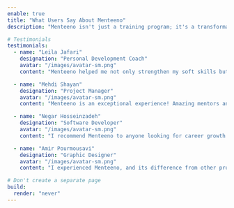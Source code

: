 ```yaml
---
enable: true
title: "What Users Say About Menteeno"
description: "Menteeno isn't just a training program; it's a transformative experience. Don't just take our word for it – read what our satisfied users have to say! Below are some user testimonials about Menteeno."

# Testimonials
testimonials:
  - name: "Leila Jafari"
    designation: "Personal Development Coach"
    avatar: "/images/avatar-sm.png"
    content: "Menteeno helped me not only strengthen my soft skills but also move toward my career goals with a clear plan. It was an excellent experience!"

  - name: "Mehdi Shayan"
    designation: "Project Manager"
    avatar: "/images/avatar-sm.png"
    content: "Menteeno is an exceptional experience! Amazing mentors and completely practical training programs that helped me advance in my career."

  - name: "Negar Hosseinzadeh"
    designation: "Software Developer"
    avatar: "/images/avatar-sm.png"
    content: "I recommend Menteeno to anyone looking for career growth. The mentors not only helped me improve my technical skills but also grow in managerial areas."

  - name: "Amir Pourmousavi"
    designation: "Graphic Designer"
    avatar: "/images/avatar-sm.png"
    content: "I experienced Menteeno, and its difference from other programs was completely noticeable. The mentorship sessions helped me master communication skills and time management."

# Don't create a separate page
build:
  render: "never"
---
```

